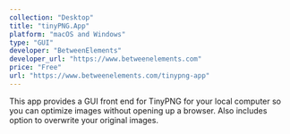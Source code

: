 ```yaml
---
collection: "Desktop"
title: "tinyPNG.App"
platform: "macOS and Windows"
type: "GUI"
developer: "BetweenElements"
developer_url: "https://www.betweenelements.com"
price: "Free"
url: "https://www.betweenelements.com/tinypng-app"
---
```


This app provides a GUI front end for TinyPNG for your local computer so you
can optimize images without opening up a browser. Also includes option to
overwrite your original images.
